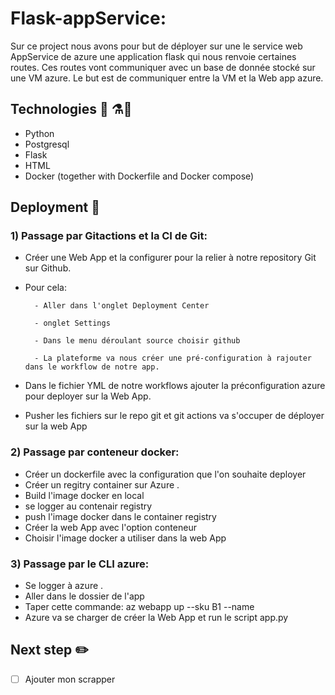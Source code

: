 # Flask-appService:
Sur ce project nous avons pour but de déployer sur une le service web AppService de azure une application flask qui nous renvoie certaines routes.
Ces routes vont communiquer avec un base de donnée stocké sur une VM azure.
Le but est de communiquer entre la VM et la Web app azure.

## Technologies  :snake: ⚗️:whale:
- Python
- Postgresql 
- Flask
- HTML 
- Docker (together with Dockerfile and Docker compose) 

## Deployment :pencil:

### 1) Passage par Gitactions et la CI de Git:
- Créer une Web App et la configurer pour la relier à notre repository Git sur Github.
- Pour cela:

        - Aller dans l'onglet Deployment Center

        - onglet Settings

        - Dans le menu déroulant source choisir github

        - La plateforme va nous créer une pré-configuration à rajouter dans le workflow de notre app.

- Dans le fichier YML de notre workflows ajouter la préconfiguration azure pour deployer sur la Web App.
- Pusher les fichiers sur le repo git et git actions va s'occuper de déployer sur la web App

### 2) Passage par conteneur docker:
- Créer un dockerfile avec la configuration que l'on souhaite deployer
- Créer un regitry container sur Azure .
- Build l'image docker en local
- se logger au contenair registry
- push l'image docker dans le container registry
- Créer la web App avec l'option conteneur
- Choisir l'image docker a utiliser dans la web App

### 3) Passage par le CLI azure:
- Se logger à azure .
- Aller dans le dossier de l'app
- Taper cette commande: az webapp up --sku B1 --name <app-name>
- Azure va se charger de créer la Web App et run le script app.py

## Next step :pencil2:

 - [ ] Ajouter mon scrapper

